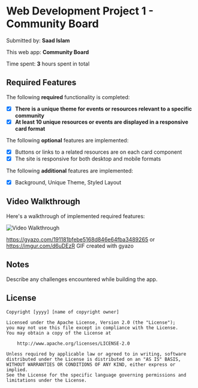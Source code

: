 # Web Development Project 1 - **Community Board**

Submitted by: **Saad Islam**

This web app: **Community Board**

Time spent: **3** hours spent in total

## Required Features

The following **required** functionality is completed:

- [X] **There is a unique theme for events or resources relevant to a specific community**
- [X] **At least 10 unique resources or events are displayed in a responsive card format**

The following **optional** features are implemented:

- [X] Buttons or links to a related resources are on each card component
- [X] The site is responsive for both desktop and mobile formats

The following **additional** features are implemented:

* [X] Background, Unique Theme, Styled Layout

## Video Walkthrough

Here's a walkthrough of implemented required features:

<img src='[https://gyazo.com/191181bfebe5168d846e64fba3489265](https://i.imgur.com/d6uDEzR.mp4)' title='Video Walkthrough' width='' alt='Video Walkthrough' />

https://gyazo.com/191181bfebe5168d846e64fba3489265 or https://imgur.com/d6uDEzR
GIF created with gyazo 


## Notes

Describe any challenges encountered while building the app.

## License

    Copyright [yyyy] [name of copyright owner]

    Licensed under the Apache License, Version 2.0 (the "License");
    you may not use this file except in compliance with the License.
    You may obtain a copy of the License at

        http://www.apache.org/licenses/LICENSE-2.0

    Unless required by applicable law or agreed to in writing, software
    distributed under the License is distributed on an "AS IS" BASIS,
    WITHOUT WARRANTIES OR CONDITIONS OF ANY KIND, either express or implied.
    See the License for the specific language governing permissions and
    limitations under the License.
